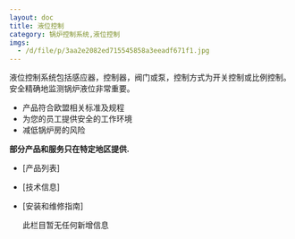 ```yaml
---
layout: doc
title: 液位控制
category: 锅炉控制系统,液位控制
imgs:
  - /d/file/p/3aa2e2082ed715545858a3eeadf671f1.jpg
---
```


液位控制系统包括感应器，控制器，阀门或泵，控制方式为开关控制或比例控制。 安全精确地监测锅炉液位非常重要。

- 产品符合欧盟相关标准及规程
- 为您的员工提供安全的工作环境
- 减低锅炉房的风险

**部分产品和服务只在特定地区提供.**

- [产品列表]
- [技术信息]
- [安装和维修指南]

  此栏目暂无任何新增信息
